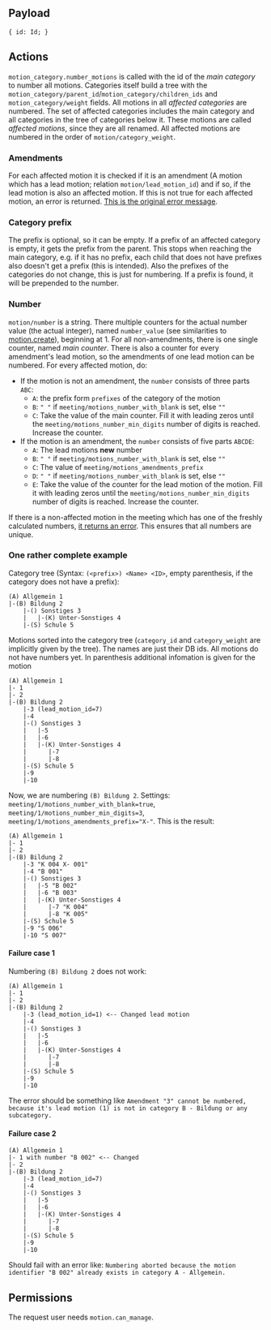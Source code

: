 ## Payload
```
{ id: Id; }
```

## Actions
`motion_category.number_motions` is called with the id of the _main category_ to number all motions. Categories itself build a tree with the `motion_category/parent_id`/`motion_category/children_ids` and `motion_category/weight` fields. All motions in all *affected categories* are numbered. The set of affected categories includes the main category and all categories in the tree of categories below it. These motions are called _affected motions_, since they are all renamed. All affected motions are numbered in the order of `motion/category_weight`.

### Amendments
For each affected motion it is checked if it is an amendment (A motion which has a lead motion; relation `motion/lead_motion_id`) and if so, if the lead motion is also an affected motion. If this is not true for each affected motion, an error is returned. [This is the original error message](https://github.com/OpenSlides/OpenSlides/blob/stable/3.4.x/server/openslides/motions/numbering.py#L168).

### Category prefix
The prefix is optional, so it can be empty. 
If a prefix of an affected category is empty, it gets the prefix from the parent. This stops when reaching the main category, e.g. if it has no prefix, each child that does not have prefixes also doesn't get a prefix (this is intended). Also the prefixes of the categories do not change, this is just for numbering.
If a prefix is found, it will be prepended to the number.

### Number
`motion/number` is a string. There multiple counters for the actual number value (the actual integer), named `number_value` (see similarities to [motion.create](motion.create.md)),  beginning at 1. For all non-amendments, there is one single counter, named _main counter_. There is also a counter for every amendment's lead motion, so the amendments of one lead motion can be numbered. For every affected motion, do:

- If the motion is not an amendment, the `number` consists of three parts `ABC`:
  - `A`: the prefix form `prefixes` of the category of the motion
  - `B`: `" "` if `meeting/motions_number_with_blank` is set, else `""`
  - `C`: Take the value of the main counter. Fill it with leading zeros until the `meeting/motions_number_min_digits` number of digits is reached. Increase the counter.
- If the motion is an amendment, the `number` consists of five parts `ABCDE`:
  - `A`: The lead motions **new** number
  - `B`: `" "` if `meeting/motions_number_with_blank` is set, else `""`
  - `C`: The value of `meeting/motions_amendments_prefix`
  - `D`: `" "` if `meeting/motions_number_with_blank` is set, else `""`
  - `E`: Take the value of the counter for the lead motion of the motion. Fill it with leading zeros until the `meeting/motions_number_min_digits` number of digits is reached. Increase the counter.

If there is a non-affected motion in the meeting which has one of the freshly calculated numbers, [it returns an error](https://github.com/OpenSlides/OpenSlides/blob/stable/3.4.x/server/openslides/motions/numbering.py#L230). This ensures that all numbers are unique.

### One rather complete example
Category tree (Syntax: `(<prefix>) <Name> <ID>`, empty parenthesis, if the category does not have a prefix):
```
(A) Allgemein 1
|-(B) Bildung 2
    |-() Sonstiges 3
    |   |-(K) Unter-Sonstiges 4 
    |-(S) Schule 5
```
Motions sorted into the category tree (`category_id` and `category_weight` are implicitly given by the tree). The names are just their DB ids. All motions do not have numbers yet. In parenthesis additional infomation is given for the motion
```
(A) Allgemein 1
|- 1
|- 2
|-(B) Bildung 2
    |-3 (lead_motion_id=7)
    |-4
    |-() Sonstiges 3
    |   |-5
    |   |-6
    |   |-(K) Unter-Sonstiges 4 
    |      |-7
    |      |-8
    |-(S) Schule 5
    |-9
    |-10
```

Now, we are numbering `(B) Bildung 2`. Settings:
`meeting/1/motions_number_with_blank=true`, `meeting/1/motions_number_min_digits=3`, `meeting/1/motions_amendments_prefix="X-"`. This is the result:
```
(A) Allgemein 1
|- 1
|- 2
|-(B) Bildung 2
    |-3 "K 004 X- 001"
    |-4 "B 001"
    |-() Sonstiges 3
    |   |-5 "B 002"
    |   |-6 "B 003"
    |   |-(K) Unter-Sonstiges 4 
    |      |-7 "K 004"
    |      |-8 "K 005"
    |-(S) Schule 5
    |-9 "S 006"
    |-10 "S 007"
```

#### Failure case 1
Numbering `(B) Bildung 2` does not work:
```
(A) Allgemein 1
|- 1
|- 2
|-(B) Bildung 2
    |-3 (lead_motion_id=1) <-- Changed lead motion
    |-4
    |-() Sonstiges 3
    |   |-5
    |   |-6
    |   |-(K) Unter-Sonstiges 4 
    |      |-7
    |      |-8
    |-(S) Schule 5
    |-9
    |-10
```
The error should be something like `Amendment "3" cannot be numbered, because it's lead motion (1) is not in category B - Bildung or any subcategory.`

#### Failure case 2
```
(A) Allgemein 1
|- 1 with number "B 002" <-- Changed
|- 2
|-(B) Bildung 2
    |-3 (lead_motion_id=7)
    |-4
    |-() Sonstiges 3
    |   |-5
    |   |-6
    |   |-(K) Unter-Sonstiges 4 
    |      |-7
    |      |-8
    |-(S) Schule 5
    |-9
    |-10
```
Should fail with an error like: `Numbering aborted because the motion identifier "B 002" already exists in category A - Allgemein.`

## Permissions
The request user needs `motion.can_manage`.
